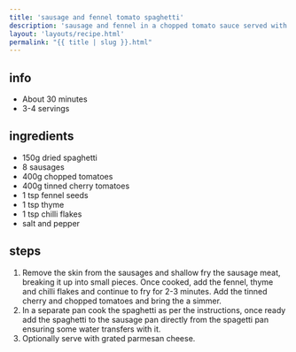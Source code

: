 ```yaml
---
title: 'sausage and fennel tomato spaghetti'
description: 'sausage and fennel in a chopped tomato sauce served with spaghetti.'
layout: 'layouts/recipe.html'
permalink: "{{ title | slug }}.html"
---
```


## info  
* About 30 minutes  
* 3-4 servings

## ingredients
- 150g dried spaghetti
- 8 sausages
- 400g chopped tomatoes
- 400g tinned cherry tomatoes
- 1 tsp fennel seeds
- 1 tsp thyme
- 1 tsp chilli flakes
- salt and pepper

## steps  
1. Remove the skin from the sausages and shallow fry the sausage meat, breaking
   it up into small pieces. Once cooked, add the fennel, thyme and chilli flakes
   and continue to fry for 2-3 minutes. Add the tinned cherry and chopped
   tomatoes and bring the a simmer.
2. In a separate pan cook the spaghetti as per the instructions, once ready add
   the spaghetti to the sausage pan directly from the spagetti pan ensuring some
   water transfers with it.
3. Optionally serve with grated parmesan cheese.